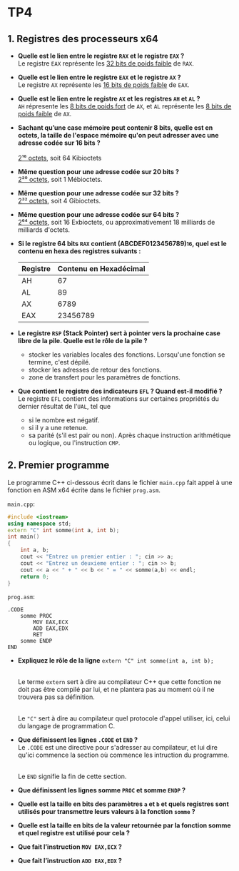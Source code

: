 # TP4
## 1. Registres des processeurs x64
- **Quelle est le lien entre le registre `RAX` et le registre `EAX` ?**
	<br>Le registre `EAX` représente les <u>32 bits de poids faible</u> de `RAX`.
- **Quelle est le lien entre le registre `EAX` et le registre `AX` ?** 
	<br>Le registre `AX` représente les <u>16 bits de poids faible</u> de `EAX`.
- **Quelle est le lien entre le registre `AX` et les registres `AH` et `AL` ?**
	<br>`AH` répresente les <u>8 bits de poids fort</u> de `AX`, et `AL` représente les <u>8 bits de poids faible</u> de `AX`.
- **Sachant qu’une case mémoire peut contenir 8 bits, quelle est en octets, la taille de l'espace mémoire qu'on peut adresser avec une adresse codée sur 16 bits ?**	
	<br><u>2¹⁶ octets</u>, soit 64 Kibioctets
- **Même question pour une adresse codée sur 20 bits ?** 
	<br><u>2²⁰ octets</u>, soit 1 Mébioctets.
- **Même question pour une adresse codée sur 32 bits ?** 
	<br><u>2³² octets</u>, soit 4 Gibioctets.
- **Même question pour une adresse codée sur 64 bits ?** 
	<br><u>2⁶⁴ octets</u>, soit 16 Exbioctets, ou approximativement 18 milliards de milliards d'octets.
- **Si le registre 64 bits `RAX` contient (ABCDEF0123456789)<small>16</small>, quel est le contenu en hexa des registres suivants :**

	| Registre | Contenu en Hexadécimal |
	|----------|------------------------|
	| AH       | 67                     |
	| AL       | 89                     |
	| AX       | 6789                   |
	| EAX      | 23456789               |

- **Le registre `RSP` (Stack Pointer) sert à pointer vers la prochaine case libre de la pile. Quelle est le rôle de la pile ?**
	- stocker les variables locales des fonctions. Lorsqu'une fonction se termine, c'est dépilé.
	- stocker les adresses de retour des fonctions.
	- zone de transfert pour les paramètres de fonctions.
- **Que contient le registre des indicateurs `EFL` ? Quand est-il modifié ?**
	<br>Le registre `EFL` contient des informations sur certaines propriétés du dernier résultat de l'`UAL`, tel que
	- si le nombre est négatif.
	- si il y a une retenue.
	- sa parité (s'il est pair ou non).
	Après chaque instruction arithmétique ou logique, ou l'instruction `CMP`.
## 2. Premier programme
Le programme C++ ci-dessous écrit dans le fichier `main.cpp` fait appel à une fonction en ASM x64 écrite dans le fichier `prog.asm`.
 
`main.cpp`:
```cpp
#include <iostream>
using namespace std;
extern "C" int somme(int a, int b);
int main()
{
	int a, b;
	cout << "Entrez un premier entier : "; cin >> a;
	cout << "Entrez un deuxieme entier : "; cin >> b;
	cout << a << " + " << b << " = " << somme(a,b) << endl;
	return 0;
}
```

`prog.asm`:
```x86asm
.CODE
	somme PROC
		MOV EAX,ECX
		ADD EAX,EDX
		RET
	somme ENDP
END
```

- **Expliquez le rôle de la ligne** ```extern "C" int somme(int a, int b);```

	<br>Le terme `extern` sert à dire au compilateur C++ que cette fonction ne doit pas être compilé par lui, et ne plantera pas au moment où il ne trouvera pas sa définition.

	<br>Le `"C"` sert à dire au compilateur quel protocole d'appel utiliser, ici, celui du langage de programmation C.

- **Que définissent les lignes `.CODE` et `END` ?**
	<br>Le `.CODE` est une directive pour s'adresser au compilateur, et lui dire qu'ici commence la section où commence les intruction du programme.

	<br>Le `END` signifie la fin de cette section.
- **Que définissent les lignes somme `PROC` et somme `ENDP` ?**

- **Quelle est la taille en bits des paramètres `a` et `b` et quels registres sont utilisés pour transmettre leurs valeurs à la fonction `somme` ?**

- **Quelle est la taille en bits de la valeur retournée par la fonction somme et quel registre est utilisé pour cela ?**

- **Que fait l’instruction `MOV EAX,ECX` ?**

- **Que fait l’instruction `ADD EAX,EDX` ?**
